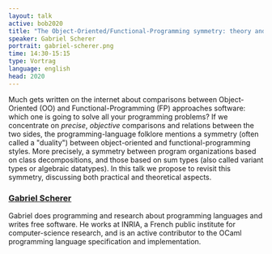 ```yaml
---
layout: talk
active: bob2020
title: "The Object-Oriented/Functional-Programming symmetry: theory and practice"
speaker: Gabriel Scherer
portrait: gabriel-scherer.png
time: 14:30-15:15
type: Vortrag
language: english
head: 2020
---
```


Much gets written on the internet about comparisons between
Object-Oriented (OO) and Functional-Programming (FP) approaches
software: which one is going to solve all your programming problems?
If we concentrate on <i>precise</i>, <i>objective</i> comparisons
and relations between the two sides, the programming-language folklore
mentions a symmetry (often called a "duality") between object-oriented
and functional-programming styles. More precisely, a symmetry between
program organizations based on class decompositions, and those based
on sum types (also called variant types or algebraic datatypes). In
this talk we propose to revisit this symmetry, discussing both
practical and theoretical aspects.

### [Gabriel Scherer](http://gallium.inria.fr/~scherer/)

Gabriel does programming and research about programming languages and
writes free software. He works at INRIA, a French public institute
for computer-science research, and is an active contributor to the
OCaml programming language specification and implementation.
